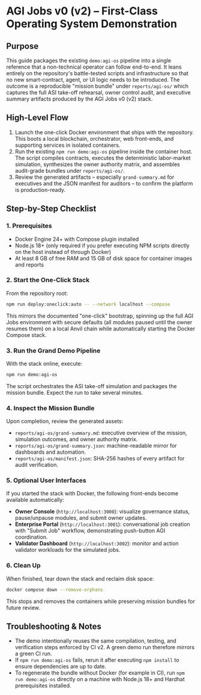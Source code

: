 # AGI Jobs v0 (v2) – First-Class Operating System Demonstration

## Purpose

This guide packages the existing `demo:agi-os` pipeline into a single reference that a non-technical operator can follow end-to-end. It leans entirely on the repository's battle-tested scripts and infrastructure so that no new smart-contract, agent, or UI logic needs to be introduced. The outcome is a reproducible "mission bundle" under `reports/agi-os/` which captures the full ASI take-off rehearsal, owner control audit, and executive summary artifacts produced by the AGI Jobs v0 (v2) stack.

## High-Level Flow

1. Launch the one-click Docker environment that ships with the repository. This boots a local blockchain, orchestrator, web front-ends, and supporting services in isolated containers.
2. Run the existing `npm run demo:agi-os` pipeline inside the container host. The script compiles contracts, executes the deterministic labor-market simulation, synthesizes the owner authority matrix, and assembles audit-grade bundles under `reports/agi-os/`.
3. Review the generated artifacts – especially `grand-summary.md` for executives and the JSON manifest for auditors – to confirm the platform is production-ready.

## Step-by-Step Checklist

### 1. Prerequisites

- Docker Engine 24+ with Compose plugin installed
- Node.js 18+ (only required if you prefer executing NPM scripts directly on the host instead of through Docker)
- At least 8 GB of free RAM and 15 GB of disk space for container images and reports

### 2. Start the One-Click Stack

From the repository root:

```bash
npm run deploy:oneclick:auto -- --network localhost --compose
```

This mirrors the documented "one-click" bootstrap, spinning up the full AGI Jobs environment with secure defaults (all modules paused until the owner resumes them) on a local Anvil chain while automatically starting the Docker Compose stack.

### 3. Run the Grand Demo Pipeline

With the stack online, execute:

```bash
npm run demo:agi-os
```

The script orchestrates the ASI take-off simulation and packages the mission bundle. Expect the run to take several minutes.

### 4. Inspect the Mission Bundle

Upon completion, review the generated assets:

- `reports/agi-os/grand-summary.md`: executive overview of the mission, simulation outcomes, and owner authority matrix.
- `reports/agi-os/grand-summary.json`: machine-readable mirror for dashboards and automation.
- `reports/agi-os/manifest.json`: SHA-256 hashes of every artifact for audit verification.

### 5. Optional User Interfaces

If you started the stack with Docker, the following front-ends become available automatically:

- **Owner Console** (`http://localhost:3000`): visualize governance status, pause/unpause modules, and submit owner updates.
- **Enterprise Portal** (`http://localhost:3001`): conversational job creation with "Submit Job" workflow, demonstrating push-button AGI coordination.
- **Validator Dashboard** (`http://localhost:3002`): monitor and action validator workloads for the simulated jobs.

### 6. Clean Up

When finished, tear down the stack and reclaim disk space:

```bash
docker compose down --remove-orphans
```

This stops and removes the containers while preserving mission bundles for future review.

## Troubleshooting & Notes

- The demo intentionally reuses the same compilation, testing, and verification steps enforced by CI v2. A green demo run therefore mirrors a green CI run.
- If `npm run demo:agi-os` fails, rerun it after executing `npm install` to ensure dependencies are up to date.
- To regenerate the bundle without Docker (for example in CI), run `npm run demo:agi-os` directly on a machine with Node.js 18+ and Hardhat prerequisites installed.

